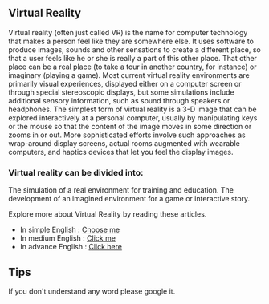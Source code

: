 ## Virtual Reality

Virtual reality (often just called VR) is the name for computer technology that makes a person feel like they are somewhere else. It uses software to produce images, sounds and other sensations to create a different place, so that a user feels like he or she is really a part of this other place. That other place can be a real place (to take a tour in another country, for instance) or imaginary (playing a game).
Most current virtual reality environments are primarily visual experiences, displayed either on a computer screen or through special stereoscopic displays, but some simulations include additional sensory information, such as sound through speakers or headphones.
The simplest form of virtual reality is a 3-D image that can be explored interactively at a personal computer, usually by manipulating keys or the mouse so that the content of the image moves in some direction or zooms in or out. More sophisticated efforts involve such approaches as wrap-around display screens, actual rooms augmented with wearable computers, and haptics devices that let you feel the display images.

### Virtual reality can be divided into:

The simulation of a real environment for training and education.
The development of an imagined environment for a game or interactive story.

Explore more about Virtual Reality by reading these articles.
* In simple English : [Choose me](https://kids.kiddle.co/Virtual_reality)
* In medium English : [Click me](https://en.wikipedia.org/wiki/Virtual_reality)
* In advance English : [Click here](https://www.wired.com/story/wired-guide-to-virtual-reality/)

## Tips 
If you don't understand any word please google it.
